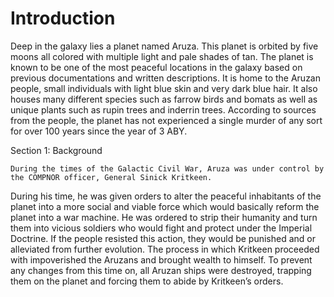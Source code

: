 # Introduction

Deep in the galaxy lies a planet named Aruza.
This planet is orbited by five moons all colored with multiple light and pale shades of tan.
The planet is known to be one of the most peaceful locations in the galaxy based on previous documentations and written descriptions.
It is home to the Aruzan people, small individuals with light blue skin and very dark blue hair.
It also houses many different species such as farrow birds and bomats as well as unique plants such as rupin trees and inderrin trees.
According to sources from the people, the planet has not experienced a single murder of any sort for over 100 years since the year of 3 ABY.

Section 1: Background

```
During the times of the Galactic Civil War, Aruza was under control by the COMPNOR officer, General Sinick Kritkeen.
```

During his time, he was given orders to alter the peaceful inhabitants of the planet into a more social and viable force which would basically reform the planet into a war machine.
He was ordered to strip their humanity and turn them into vicious soldiers who would fight and protect under the Imperial Doctrine.
If the people resisted this action, they would be punished and or alleviated from further evolution.
The process in which Kritkeen proceeded with impoverished the Aruzans and brought wealth to himself.
To prevent any changes from this time on, all Aruzan ships were destroyed, trapping them on the planet and forcing them to abide by Kritkeen’s orders.
